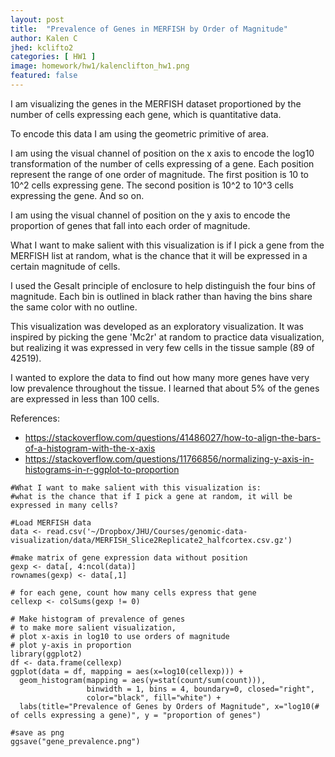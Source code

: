 ```yaml
---
layout: post
title:  "Prevalence of Genes in MERFISH by Order of Magnitude"
author: Kalen C
jhed: kclifto2
categories: [ HW1 ]
image: homework/hw1/kalenclifton_hw1.png
featured: false
---
```


I am visualizing the genes in the MERFISH dataset proportioned by the number of cells expressing each gene, which is quantitative data.

To encode this data I am using the geometric primitive of area.

I am using the visual channel of position on the x axis to encode the log10 transformation of the number of cells expressing of a gene. Each position represent the range of one order of magnitude. The first position is 10 to 10^2 cells expressing gene. The second position is 10^2 to 10^3 cells expressing the gene. And so on.

I am using the visual channel of position on the y axis to encode the proportion of genes that fall into each order of magnitude. 

What I want to make salient with this visualization is if I pick a gene from the MERFISH list at random, what is the chance that it will be expressed in a certain magnitude of cells.

I used the Gesalt principle of enclosure to help distinguish the four bins of magnitude. Each bin is outlined in black rather than having the bins share the same color with no outline.

This visualization was developed as an exploratory visualization. It was inspired by picking the gene 'Mc2r' at random to practice data visualization, but realizing it was expressed in very few cells in the tissue sample (89 of 42519).

I wanted to explore the data to find out how many more genes have very low prevalence throughout the tissue. I learned that about 5% of the genes are expressed in less than 100 cells.

References: 
- https://stackoverflow.com/questions/41486027/how-to-align-the-bars-of-a-histogram-with-the-x-axis
- https://stackoverflow.com/questions/11766856/normalizing-y-axis-in-histograms-in-r-ggplot-to-proportion



```{r}
#What I want to make salient with this visualization is:
#what is the chance that if I pick a gene at random, it will be expressed in many cells?

#Load MERFISH data
data <- read.csv('~/Dropbox/JHU/Courses/genomic-data-visualization/data/MERFISH_Slice2Replicate2_halfcortex.csv.gz')

#make matrix of gene expression data without position
gexp <- data[, 4:ncol(data)]
rownames(gexp) <- data[,1]

# for each gene, count how many cells express that gene
cellexp <- colSums(gexp != 0)

# Make histogram of prevalence of genes
# to make more salient visualization, 
# plot x-axis in log10 to use orders of magnitude
# plot y-axis in proportion 
library(ggplot2)
df <- data.frame(cellexp)
ggplot(data = df, mapping = aes(x=log10(cellexp))) +
  geom_histogram(mapping = aes(y=stat(count/sum(count))), 
                 binwidth = 1, bins = 4, boundary=0, closed="right", 
                 color="black", fill="white") +
  labs(title="Prevalence of Genes by Orders of Magnitude", x="log10(# of cells expressing a gene)", y = "proportion of genes")

#save as png 
ggsave("gene_prevalence.png")	 
```

